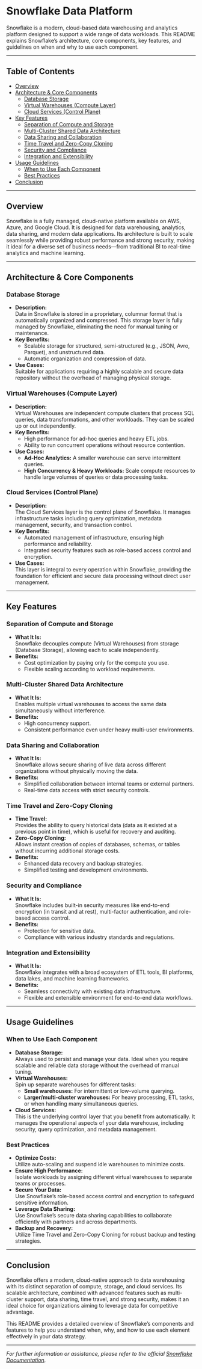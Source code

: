 # Snowflake Data Platform

Snowflake is a modern, cloud-based data warehousing and analytics platform designed to support a wide range of data workloads. This README explains Snowflake’s architecture, core components, key features, and guidelines on when and why to use each component.

---

## Table of Contents

- [Overview](#overview)
- [Architecture & Core Components](#architecture--core-components)
  - [Database Storage](#database-storage)
  - [Virtual Warehouses (Compute Layer)](#virtual-warehouses-compute-layer)
  - [Cloud Services (Control Plane)](#cloud-services-control-plane)
- [Key Features](#key-features)
  - [Separation of Compute and Storage](#separation-of-compute-and-storage)
  - [Multi-Cluster Shared Data Architecture](#multi-cluster-shared-data-architecture)
  - [Data Sharing and Collaboration](#data-sharing-and-collaboration)
  - [Time Travel and Zero-Copy Cloning](#time-travel-and-zero-copy-cloning)
  - [Security and Compliance](#security-and-compliance)
  - [Integration and Extensibility](#integration-and-extensibility)
- [Usage Guidelines](#usage-guidelines)
  - [When to Use Each Component](#when-to-use-each-component)
  - [Best Practices](#best-practices)
- [Conclusion](#conclusion)

---

## Overview

Snowflake is a fully managed, cloud-native platform available on AWS, Azure, and Google Cloud. It is designed for data warehousing, analytics, data sharing, and modern data applications. Its architecture is built to scale seamlessly while providing robust performance and strong security, making it ideal for a diverse set of business needs—from traditional BI to real-time analytics and machine learning.

---

## Architecture & Core Components

### Database Storage

- **Description:**  
  Data in Snowflake is stored in a proprietary, columnar format that is automatically organized and compressed. This storage layer is fully managed by Snowflake, eliminating the need for manual tuning or maintenance.
- **Key Benefits:**  
  - Scalable storage for structured, semi-structured (e.g., JSON, Avro, Parquet), and unstructured data.
  - Automatic organization and compression of data.
- **Use Cases:**  
  Suitable for applications requiring a highly scalable and secure data repository without the overhead of managing physical storage.

### Virtual Warehouses (Compute Layer)

- **Description:**  
  Virtual Warehouses are independent compute clusters that process SQL queries, data transformations, and other workloads. They can be scaled up or out independently.
- **Key Benefits:**  
  - High performance for ad-hoc queries and heavy ETL jobs.
  - Ability to run concurrent operations without resource contention.
- **Use Cases:**  
  - **Ad-Hoc Analytics:** A smaller warehouse can serve intermittent queries.
  - **High Concurrency & Heavy Workloads:** Scale compute resources to handle large volumes of queries or data processing tasks.
  
### Cloud Services (Control Plane)

- **Description:**  
  The Cloud Services layer is the control plane of Snowflake. It manages infrastructure tasks including query optimization, metadata management, security, and transaction control.
- **Key Benefits:**  
  - Automated management of infrastructure, ensuring high performance and reliability.
  - Integrated security features such as role-based access control and encryption.
- **Use Cases:**  
  This layer is integral to every operation within Snowflake, providing the foundation for efficient and secure data processing without direct user management.

---

## Key Features

### Separation of Compute and Storage

- **What It Is:**  
  Snowflake decouples compute (Virtual Warehouses) from storage (Database Storage), allowing each to scale independently.
- **Benefits:**  
  - Cost optimization by paying only for the compute you use.
  - Flexible scaling according to workload requirements.

### Multi-Cluster Shared Data Architecture

- **What It Is:**  
  Enables multiple virtual warehouses to access the same data simultaneously without interference.
- **Benefits:**  
  - High concurrency support.
  - Consistent performance even under heavy multi-user environments.

### Data Sharing and Collaboration

- **What It Is:**  
  Snowflake allows secure sharing of live data across different organizations without physically moving the data.
- **Benefits:**  
  - Simplified collaboration between internal teams or external partners.
  - Real-time data access with strict security controls.

### Time Travel and Zero-Copy Cloning

- **Time Travel:**  
  Provides the ability to query historical data (data as it existed at a previous point in time), which is useful for recovery and auditing.
- **Zero-Copy Cloning:**  
  Allows instant creation of copies of databases, schemas, or tables without incurring additional storage costs.
- **Benefits:**  
  - Enhanced data recovery and backup strategies.
  - Simplified testing and development environments.

### Security and Compliance

- **What It Is:**  
  Snowflake includes built-in security measures like end-to-end encryption (in transit and at rest), multi-factor authentication, and role-based access control.
- **Benefits:**  
  - Protection for sensitive data.
  - Compliance with various industry standards and regulations.

### Integration and Extensibility

- **What It Is:**  
  Snowflake integrates with a broad ecosystem of ETL tools, BI platforms, data lakes, and machine learning frameworks.
- **Benefits:**  
  - Seamless connectivity with existing data infrastructure.
  - Flexible and extensible environment for end-to-end data workflows.

---

## Usage Guidelines

### When to Use Each Component

- **Database Storage:**  
  Always used to persist and manage your data. Ideal when you require scalable and reliable data storage without the overhead of manual tuning.
- **Virtual Warehouses:**  
  Spin up separate warehouses for different tasks:
  - **Small warehouses:** For intermittent or low-volume querying.
  - **Larger/multi-cluster warehouses:** For heavy processing, ETL tasks, or when handling many simultaneous queries.
- **Cloud Services:**  
  This is the underlying control layer that you benefit from automatically. It manages the operational aspects of your data warehouse, including security, query optimization, and metadata management.

### Best Practices

- **Optimize Costs:**  
  Utilize auto-scaling and suspend idle warehouses to minimize costs.
- **Ensure High Performance:**  
  Isolate workloads by assigning different virtual warehouses to separate teams or processes.
- **Secure Your Data:**  
  Use Snowflake’s role-based access control and encryption to safeguard sensitive information.
- **Leverage Data Sharing:**  
  Use Snowflake’s secure data sharing capabilities to collaborate efficiently with partners and across departments.
- **Backup and Recovery:**  
  Utilize Time Travel and Zero-Copy Cloning for robust backup and testing strategies.

---

## Conclusion

Snowflake offers a modern, cloud-native approach to data warehousing with its distinct separation of compute, storage, and cloud services. Its scalable architecture, combined with advanced features such as multi-cluster support, data sharing, time travel, and strong security, makes it an ideal choice for organizations aiming to leverage data for competitive advantage.

This README provides a detailed overview of Snowflake’s components and features to help you understand when, why, and how to use each element effectively in your data strategy.

---

*For further information or assistance, please refer to the official [Snowflake Documentation](https://docs.snowflake.com/).*
